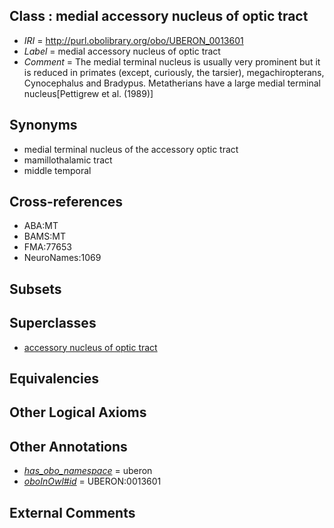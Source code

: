 
## Class : medial accessory nucleus of optic tract

 * *IRI* = http://purl.obolibrary.org/obo/UBERON_0013601
 * *Label* = medial accessory nucleus of optic tract
 * *Comment* = The  medial terminal nucleus is usually very prominent but it is reduced in primates (except, curiously, the tarsier), megachiropterans, Cynocephalus and Bradypus.  Metatherians have a large medial terminal nucleus[Pettigrew et al. (1989)]

## Synonyms

 * medial terminal nucleus of the accessory optic tract
 * mamillothalamic tract
 * middle temporal

## Cross-references

 * ABA:MT
 * BAMS:MT
 * FMA:77653
 * NeuroNames:1069

## Subsets


## Superclasses

 * [accessory nucleus of optic tract](../../UBERON/98/UBERON_0013598.md)

## Equivalencies


## Other Logical Axioms


## Other Annotations

 * *[has_obo_namespace](../../ce/oboInOwl#hasOBONamespace.md)* = uberon
 * *[oboInOwl#id](../../id/oboInOwl#id.md)* = UBERON:0013601

## External Comments

